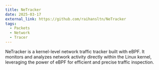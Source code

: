 ```yaml
---
title: NeTracker
date: 2025-03-17
external_link: https://github.com/raihansltn/NeTracker
tags:
  - Packets
  - Network
  - Tracer
---
```


NeTracker is a kernel-level network traffic tracker built with eBPF. It monitors and analyzes network activity directly within the Linux kernel, leveraging the power of eBPF for efficient and precise traffic inspection.

<!--more-->
